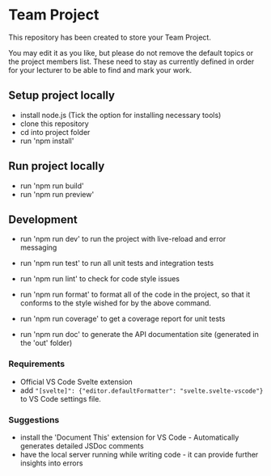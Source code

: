 # Team Project

This repository has been created to store your Team Project.

You may edit it as you like, but please do not remove the default topics or the project members list. These need to stay as currently defined in order for your lecturer to be able to find and mark your work.

## Setup project locally

- install node.js (Tick the option for installing necessary tools)
- clone this repository
- cd into project folder
- run 'npm install'

## Run project locally

- run 'npm run build'
- run 'npm run preview'

## Development

- run 'npm run dev' to run the project with live-reload and error messaging

- run 'npm run test' to run all unit tests and integration tests

- run 'npm run lint' to check for code style issues

- run 'npm run format' to format all of the code in the project, so that it conforms to the style wished for by the above command.

- run 'npm run coverage' to get a coverage report for unit tests

- run 'npm run doc' to generate the API documentation site (generated in the 'out' folder)

### Requirements

- Official VS Code Svelte extension
- add `"[svelte]": {"editor.defaultFormatter": "svelte.svelte-vscode"}` to VS Code settings file.

### Suggestions

- install the 'Document This' extension for VS Code - Automatically generates detailed JSDoc comments
- have the local server running while writing code - it can provide further insights into errors
